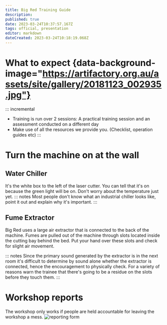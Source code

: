 ```yaml
---
title: Big Red Training Guide
description: 
published: true
date: 2023-03-24T10:37:57.167Z
tags: official, presentation
editor: markdown
dateCreated: 2023-03-24T10:18:19.068Z
---
```


# What to expect {data-background-image="https://artifactory.org.au/assets/site/gallery/20181123_002935.jpg"}

::: incremental
* Training is run over 2 sessions: A practical training session and an assessment conducted on a different day
* Make use of all the resources we provide you. (Checklist, operation guides etc)
:::
# Turn the machine on at the wall

## Water Chiller

It's the white box to the left of the laser cutter. You can tell that it's on because the green light will be on. Don't worry about the temperature just yet.
::: notes
Most people don't know what an industrial chiller looks like, point it out and explain why it's important.
:::

## Fume Extractor

Big Red uses a large air extractor that is connected to the back of the machine. Fumes are pulled out of the machine through slots located inside the cutting bay behind the bed. Put your hand over these slots and check for slight air movement.

::: notes
Since the primary sound generated by the extractor is in the next room it's difficult to determine by sound alone whether the extractor is connected, hence the encouragement to physically check. For a variety of reasons warn the trainee that there's going to be a residue on the slots before they touch them.
:::

# Workshop reports

The workshop only works if people are held accountable for leaving the workshop a mess.
![reporting form](https://perart.io/workshopreport/qr-code)